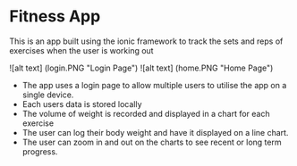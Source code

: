 # Fitness App
This is an app built using the ionic framework to track the sets and reps of exercises when the user is working out

![alt text] (login.PNG "Login Page")
![alt text] (home.PNG "Home Page")

* The app uses a login page to allow multiple users to utilise the app on a single device. 
* Each users data is stored locally
* The volume of weight is recorded and displayed in a chart for each exercise
* The user can log their body weight and have it displayed on a line chart.
* The user can zoom in and out on the charts to see recent or long term progress.
